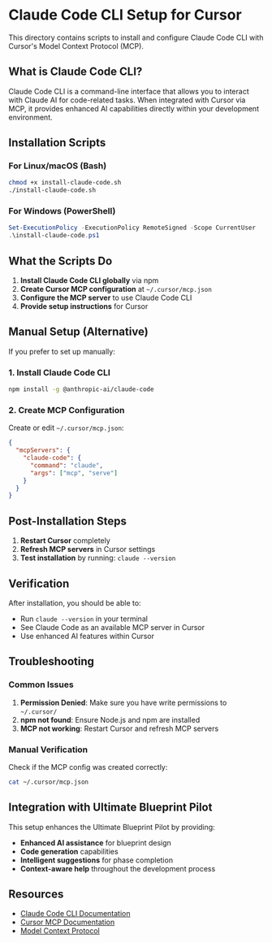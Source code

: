 # Claude Code CLI Setup for Cursor

This directory contains scripts to install and configure Claude Code CLI with Cursor's Model Context Protocol (MCP).

## What is Claude Code CLI?

Claude Code CLI is a command-line interface that allows you to interact with Claude AI for code-related tasks. When integrated with Cursor via MCP, it provides enhanced AI capabilities directly within your development environment.

## Installation Scripts

### For Linux/macOS (Bash)
```bash
chmod +x install-claude-code.sh
./install-claude-code.sh
```

### For Windows (PowerShell)
```powershell
Set-ExecutionPolicy -ExecutionPolicy RemoteSigned -Scope CurrentUser
.\install-claude-code.ps1
```

## What the Scripts Do

1. **Install Claude Code CLI globally** via npm
2. **Create Cursor MCP configuration** at `~/.cursor/mcp.json`
3. **Configure the MCP server** to use Claude Code CLI
4. **Provide setup instructions** for Cursor

## Manual Setup (Alternative)

If you prefer to set up manually:

### 1. Install Claude Code CLI
```bash
npm install -g @anthropic-ai/claude-code
```

### 2. Create MCP Configuration
Create or edit `~/.cursor/mcp.json`:

```json
{
  "mcpServers": {
    "claude-code": {
      "command": "claude",
      "args": ["mcp", "serve"]
    }
  }
}
```

## Post-Installation Steps

1. **Restart Cursor** completely
2. **Refresh MCP servers** in Cursor settings
3. **Test installation** by running: `claude --version`

## Verification

After installation, you should be able to:
- Run `claude --version` in your terminal
- See Claude Code as an available MCP server in Cursor
- Use enhanced AI features within Cursor

## Troubleshooting

### Common Issues

1. **Permission Denied**: Make sure you have write permissions to `~/.cursor/`
2. **npm not found**: Ensure Node.js and npm are installed
3. **MCP not working**: Restart Cursor and refresh MCP servers

### Manual Verification

Check if the MCP config was created correctly:
```bash
cat ~/.cursor/mcp.json
```

## Integration with Ultimate Blueprint Pilot

This setup enhances the Ultimate Blueprint Pilot by providing:
- **Enhanced AI assistance** for blueprint design
- **Code generation** capabilities
- **Intelligent suggestions** for phase completion
- **Context-aware help** throughout the development process

## Resources

- [Claude Code CLI Documentation](https://docs.anthropic.com/claude/docs/claude-code-cli)
- [Cursor MCP Documentation](https://cursor.sh/docs/mcp)
- [Model Context Protocol](https://modelcontextprotocol.io/) 